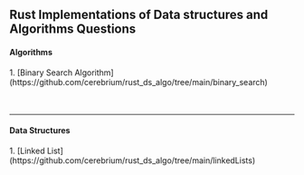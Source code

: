 <h2>Rust Implementations of Data structures and Algorithms Questions</h2>


<h4> Algorithms</h4>
1. [Binary Search Algorithm](https://github.com/cerebrium/rust_ds_algo/tree/main/binary_search)

<br />
<br />
<br />

<hr />
<h4>Data Structures</h4>
1. [Linked List](https://github.com/cerebrium/rust_ds_algo/tree/main/linkedLists)

<br />
<br />
<br />





